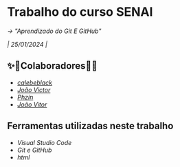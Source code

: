 
# **Trabalho do curso SENAI**

*-> "Aprendizado do Git E GitHub"*

*| 25/01/2024 |*
## ✨📖**Colaboradores**📖✨

- *[calebeblack](https://www.github.com/calebeblack)*
- *[João Victor](https://www.github.com/theye29)*
- *[Phzin](https://www.github.com/Kuuh4k0)*
- *[João Vitor](https://www.github.com/Joao-vasco-dias)*



## **Ferramentas utilizadas neste trabalho**

- *Visual Studio Code*
- *Git e GitHub*
- *html*
